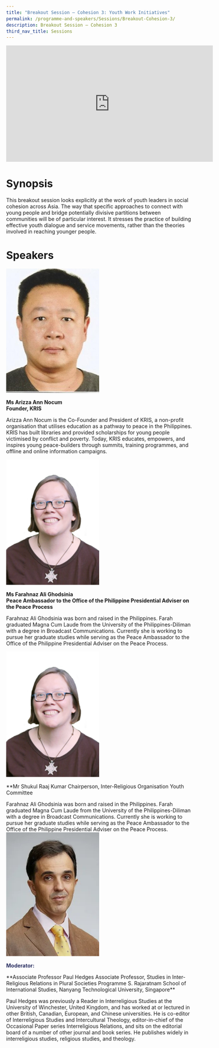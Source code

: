 ```yaml
---
title: "Breakout Session – Cohesion 3: Youth Work Initiatives"
permalink: /programme-and-speakers/Sessions/Breakout-Cohesion-3/
description: Breakout Session – Cohesion 3
third_nav_title: Sessions
---
```

<div class="bp-youtube">

<iframe width="560" height="315" src="https://www.youtube.com/embed/sRpsZBDwWNI" title="YouTube video player" frameborder="0" allow="accelerometer; autoplay; clipboard-write; encrypted-media; gyroscope; picture-in-picture" allowfullscreen></iframe>

</div>

# Synopsis
This breakout session looks explicitly at the work of youth leaders in social cohesion across Asia. The way that specific approaches to connect with young people and bridge potentially divisive partitions between communities will be of particular interest. It stresses the practice of building effective youth dialogue and service movements, rather than the theories involved in reaching younger people.
# Speakers
<img src="/images/Somboon.jpg"
     style="width:50%" />

**Ms Arizza Ann Nocum  
Founder, KRIS**

Arizza Ann Nocum is the Co-Founder and President of KRIS, a non-profit organisation that utilises education as a pathway to peace in the Philippines. KRIS has built libraries and provided scholarships for young people victimised by conflict and poverty. Today, KRIS educates, empowers, and inspires young peace-builders through summits, training programmes, and offline and online information campaigns.

<img src="/images/Julia%20Walsh.png"
     style="width:50%" />

**Ms Farahnaz Ali Ghodsinia  
Peace Ambassador to the Office of the Philippine Presidential Adviser on the Peace Process**

Farahnaz Ali Ghodsinia was born and raised in the Philippines. Farah graduated Magna Cum Laude from the University of the Philippines-Diliman with a degree in Broadcast Communications. Currently she is working to pursue her graduate studies while serving as the Peace Ambassador to the Office of the Philippine Presidential Adviser on the Peace Process.

<img src="/images/Julia%20Walsh.png"
     style="width:50%" />

**Mr Shukul Raaj Kumar
Chairperson, Inter-Religious Organisation Youth Committee

Farahnaz Ali Ghodsinia was born and raised in the Philippines. Farah graduated Magna Cum Laude from the University of the Philippines-Diliman with a degree in Broadcast Communications. Currently she is working to pursue her graduate studies while serving as the Peace Ambassador to the Office of the Philippine Presidential Adviser on the Peace Process.
<img src="/images/Paul%20Hedges.jpg"
     style="width:50%" />

<p style="color:#2B3062"><b>Moderator:</b></p>**Associate Professor Paul Hedges  
Associate Professor, Studies in Inter-Religious Relations in Plural Societies Programme  
S. Rajaratnam School of International Studies, Nanyang Technological University, Singapore**

Paul Hedges was previously a Reader in Interreligious Studies at the University of Winchester, United Kingdom, and has worked at or lectured in other British, Canadian, European, and Chinese universities. He is co-editor of Interreligious Studies and Intercultural Theology, editor-in-chief of the Occasional Paper series Interreligious Relations, and sits on the editorial board of a number of other journal and book series. He publishes widely in interreligious studies, religious studies, and theology.